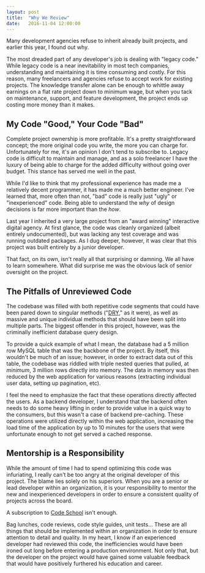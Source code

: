 ```yaml
---
layout: post
title:  "Why We Review"
date:   2016-11-04 12:00:00
---
```

Many development agencies refuse to inherit already built projects, and earlier this year, I found out why.

The most dreaded part of any developer's job is dealing with "legacy code." While legacy code is a near inevitability in most tech companies, understanding and maintaining it is time consuming and costly. For this reason, many freelancers and agencies refuse to accept work for existing projects. The knowledge transfer alone can be enough to whittle away earnings on a flat rate project down to minimum wage, but when you tack on maintenance, support, and feature development, the project ends up costing more money than it makes.

## My Code "Good," Your Code "Bad"

Complete project ownership is more profitable. It's a pretty straightforward concept; the more original code you write, the more you can charge for. Unfortunately for me, it's an opinion I don't tend to subscribe to. Legacy code is difficult to maintain and manage, and as a solo freelancer I have the luxury of being able to charge for the added difficulty without going over budget.
This stance has served me well in the past.

While I'd like to think that my professional experience has made me a relatively decent programmer, it has made me a much better engineer. I've learned that, more often than not, "bad" code is really just "ugly" or "inexperienced" code. Being able to understand the _why_ of design decisions is far more important than the _how_.

Last year I inherited a very large project from an "award winning" interactive digital agency. At first glance, the code was cleanly organized (albeit entirely undocumented), but was lacking any test coverage and was running outdated packages. As I dug deeper, however, it was clear that this project was built entirely by a junior developer.

That fact, on its own, isn't really all that surprising or damning. We all have to learn somewhere. What did surprise me was the obvious lack of senior oversight on the project.

## The Pitfalls of Unreviewed Code

The codebase was filled with both repetitive code segments that could have been pared down to singular methods ("[DRY](https://en.wikipedia.org/wiki/Don%27t_repeat_yourself)," as it were), as well as massive and unique individual methods that should have been split into multiple parts. The biggest offender in this project, however, was the criminally inefficient database query design.

To provide a quick example of what I mean, the database had a 5 million row MySQL table that was the backbone of the project. By itself, this wouldn't be much of an issue; however, in order to extract data out of this table, the codebase was riddled with triple nested queries that pulled, at _minimum_, 3 million rows directly into memory. The data in memory was then reduced by the web application for various reasons (extracting individual user data, setting up pagination, etc).

I feel the need to emphasize the fact that these operations directly affected the users. As a backend developer, I understand that the backend often needs to do some heavy lifting in order to provide value in a quick way to the consumers, but this wasn't a case of backend pre-caching. These operations were utilized directly within the web application, increasing the load time of the application by up to 10 minutes for the users that were unfortunate enough to not get served a cached response.

## Mentorship is a Responsibility

While the amount of time I had to spend optimizing this code was infuriating, I really can't be too angry at the original developer of this project. The blame lies solely on his superiors. When you are a senior or lead developer within an organization, it is your responsibility to mentor the new and inexperienced developers in order to ensure a consistent quality of projects across the board.

A subscription to [Code School](https://www.codeschool.com/) isn't enough.

Bag lunches, code reviews, code style guides, unit tests... These are all things that should be implemented within an organization in order to ensure attention to detail and quality. In my heart, I know if an experienced developer had reviewed this code, the inefficiencies would have been ironed out long before entering a production environment. Not only that, but the developer on the project would have gained some valuable feedback that would have positively furthered his education and career.
